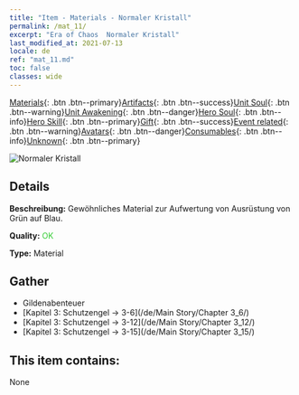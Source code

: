 ```yaml
---
title: "Item - Materials - Normaler Kristall"
permalink: /mat_11/
excerpt: "Era of Chaos  Normaler Kristall"
last_modified_at: 2021-07-13
locale: de
ref: "mat_11.md"
toc: false
classes: wide
---
```

 [Materials](/ItemsDE/){: .btn .btn--primary}[Artifacts](/ItemsDE/Artifacts/){: .btn .btn--success}[Unit Soul](/ItemsDE/UnitSoul/){: .btn .btn--warning}[Unit Awakening](/ItemsDE/UnitAwakening/){: .btn .btn--danger}[Hero Soul](/ItemsDE/HeroSoul/){: .btn .btn--info}[Hero Skill](/ItemsDE/HeroSkill/){: .btn .btn--primary}[Gift](/ItemsDE/Gift/){: .btn .btn--success}[Event related](/ItemsDE/Events/){: .btn .btn--warning}[Avatars](/ItemsDE/Avatars/){: .btn .btn--danger}[Consumables](/ItemsDE/Consumables/){: .btn .btn--info}[Unknown](/ItemsDE/Unknown/){: .btn .btn--primary}

 ![Normaler Kristall](/images/t/i_cailiao_shuijing1.png)

## Details
 **Beschreibung:** Gewöhnliches Material zur Aufwertung von Ausrüstung von Grün auf Blau.

 **Quality:** <span style="color: #32CD32">OK</span>

 **Type:** Material

## Gather

*    Gildenabenteuer 
*    [Kapitel 3: Schutzengel -> 3-6](/de/Main Story/Chapter 3_6/) 
*    [Kapitel 3: Schutzengel -> 3-12](/de/Main Story/Chapter 3_12/) 
*    [Kapitel 3: Schutzengel -> 3-15](/de/Main Story/Chapter 3_15/) 

## This item contains:

  None

